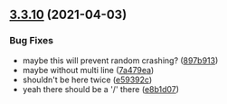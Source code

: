 ## [3.3.10](https://github.com/Badminton-Apps/core/compare/v3.3.9...v3.3.10) (2021-04-03)


### Bug Fixes

* maybe this will prevent random crashing? ([897b913](https://github.com/Badminton-Apps/core/commit/897b913a839e18b9f85f1fe7f249bf3c6fe30555))
* maybe without multi line ([7a479ea](https://github.com/Badminton-Apps/core/commit/7a479eacdd69149c2d93156f113ab4a46fc17684))
* shouldn't be here twice ([e59392c](https://github.com/Badminton-Apps/core/commit/e59392cd83a5ed045f63582a54e5a1eb0987f107))
* yeah there should be a '/' there ([e8b1d07](https://github.com/Badminton-Apps/core/commit/e8b1d077f8df16b5cc1e7a22d3489b7c99d3713b))




